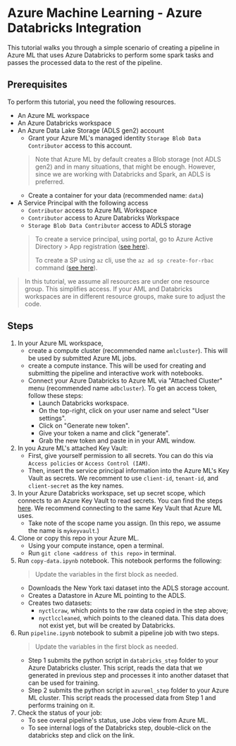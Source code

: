 # Azure Machine Learning - Azure Databricks Integration

This tutorial walks you through a simple scenario of creating 
a pipeline in Azure ML that uses Azure Databricks to perform
some spark tasks and passes the processed data to the rest
of the pipeline. 

## Prerequisites

To perform this tutorial, you need the following resources.
- An Azure ML workspace
- An Azure Databricks workspace
- An Azure Data Lake Storage (ADLS gen2) account
    - Grant your Azure ML's managed identity `Storage Blob Data Contributor` access to this account.
    > Note that Azure ML by default creates a Blob storage (not ADLS gen2) and in many situations, that might be enough. However, since we are working with Databricks and Spark, an ADLS is preferred. 
    - Create a container for your data (recommended name: `data`) 
- A Service Principal with the following access
    - `Contributor` access to Azure ML Workspace
    - `Contributor` access to Azure Databricks Workspace
    - `Storage Blob Data Contributor` access to ADLS storage
    > To create a service principal, using portal, go to Azure Active Directory > App registration ([see here](https://learn.microsoft.com/en-us/azure/active-directory/develop/howto-create-service-principal-portal)).
    > 
    > To create a SP using `az` cli, use the `az ad sp create-for-rbac` command ([see here](https://learn.microsoft.com/en-us/cli/azure/create-an-azure-service-principal-azure-cli)).

> In this tutorial, we assume all resources are under one resource group. This simplifies access. 
> If your AML and Databricks workspaces are in different resource groups, make sure to adjust the code.

## Steps

1. In your Azure ML workspace, 
    - create a compute cluster (recommended name `amlcluster`). This will be used by submitted Azure ML jobs.
    - create a compute instance. This will be used for creating and submitting the pipeline and interactive work with notebooks.
    - Connect your Azure Databricks to Azure ML via "Attached Cluster" menu (recommended name `adbcluster`).
    To get an access token, follow these steps:
        * Launch Databricks workspace.
        * On the top-right, click on your user name and select "User settings".
        * Click on "Generate new token".
        * Give your token a name and click "generate".
        * Grab the new token and paste in in your AML window.
1. In you Azure ML's attached Key Vault:
    - First, give yourself permission to all secrets. You can do this via `Access policies` or `Access Control (IAM)`. 
    - Then,  insert the service principal information into the Azure ML's Key Vault as secrets.
    We recomment to use `client-id`, `tenant-id`, and `client-secret` as the key names.
1. In your Azure Databricks workspace, set up secret scope, which connects to an Azure Key Vault to read secrets. You can find the steps [here](https://learn.microsoft.com/en-us/azure/databricks/security/secrets/secret-scopes). We recommend connecting to the same Key Vault that Azure ML uses.
    - Take note of the scope name you assign. (In this repo, we assume the name is `mykeyvault`.)
1. Clone or copy this repo in your Azure ML.
    - Using your compute instance, open a terminal.
    - Run `git clone <address of this repo>` in terminal.
1. Run `copy-data.ipynb` notebook. This notebook performs the following: 
    > Update the variables in the first block as needed.
    - Downloads the New York taxi dataset into the ADLS storage account.
    - Creates a Datastore in Azure ML pointing to the ADLS.
    - Creates two datasets:
        - `nyctlcraw`, which points to the raw data copied in the step above;
        - `nyctlccleaned`, which points to the cleaned data. This data does not exist yet, but will be created by Databricks.
1. Run `pipeline.ipynb` notebook to submit a pipeline job with two steps.
    > Update the variables in the first block as needed.
    - Step 1 submits the python script in `databricks_step` folder to your Azure Databricks cluster.
    This script, reads the data that we generated in previous step and processes it into another dataset that can be used for training.
    - Step 2 submits the python script in `azureml_step` folder to your Azure ML cluster.
    This script reads the processed data from Step 1 and performs training on it.
1. Check the status of your job:
    - To see overal pipeline's status, use Jobs view from Azure ML.
    - To see internal logs of the Databricks step, double-click on the databricks step and click on the link.  